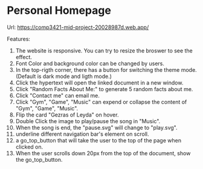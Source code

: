 # Personal Homepage

Url: https://comp3421-mid-project-20028987d.web.app/

Features:
1. The website is responsive. You can try to resize the broswer to see the effect.
2. Font Color and background color can be changed by users.
3. In the top-rigth corner, there has a button for switching the theme mode.
(Default is dark mode and ligth mode.)
4. Click the hypertext will open the linked document in a new window.
5. Click "Random Facts About Me:" to generate 5 random facts about me.
6. Click "Contact me" can email me.
7. Click "Gym", "Game", "Music" can expend or collapse the content of "Gym", "Game", "Music".
8. Flip the card "Gezras of Leyda" on hover.
9. Double Click the image to play/pause the song in "Music".
10. When the song is end, the "pause.svg" will change to "play.svg".
11. underline different navigation bar's element on scroll.
12. a go_top_button that will take the user to the top of the page when clicked on.
13. When the user scrolls down 20px from the top of the document, show the go_top_button.
